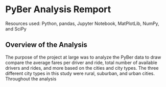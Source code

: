 # PyBer Analysis Remport
Resources used: Python, pandas, Jupyter Notebook, MatPlotLib, NumPy, and SciPy
## Overview of the Analysis
The purpose of the project at large was to analyze the PyBer data to draw compare the average fares per driver and ride, total number of available drivers and rides, and more based on the cities and city types. The three different city types in this study were rural, suburban, and urban cities. Throughout the analysis
